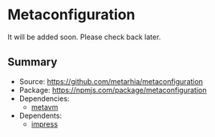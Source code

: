 # Metaconfiguration

It will be added soon.
Please check back later.

## Summary

- Source: <https://github.com/metarhia/metaconfiguration>
- Package: <https://npmjs.com/package/metaconfiguration>
- Dependencies:
  - [metavm](./metavm.md)
- Dependents:
  - [impress](../impress/)
